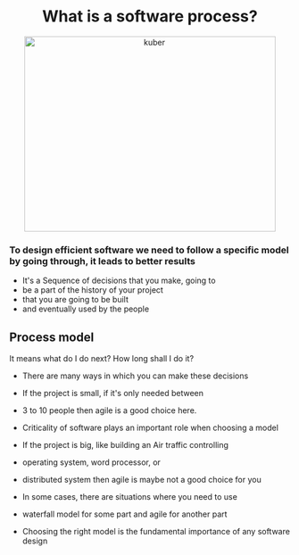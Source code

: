 <div align=center>

# What is a software process?

<img src="https://user-images.githubusercontent.com/58173938/198922736-4e832998-f32f-4f8c-9195-8eccc4c4711d.png" alt="kuber" width="450" height="350">

</div>


### To design efficient software we need to follow a specific model by going through, it leads to better results
  
- It's a Sequence of decisions that you make, going to 
- be a part of the history of your project
- that you are going to be built
- and eventually used by the people
  
## Process model

It means what do I do next?
How long shall I do it?

- There are many ways in which you can make these decisions

- If the project is small, if it's only needed between 
- 3 to 10 people then agile is a good choice here.

- Criticality of software plays an important role when choosing a model

- If the project is big, like building an Air traffic controlling 
- operating system, word processor, or 
- distributed system then agile is maybe not a good choice for you
  
- In some cases, there are situations where you need to use 
- waterfall model for some part and agile for another part

- Choosing the right model is the fundamental importance of any software design
